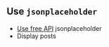 ## Use `jsonplaceholder`

 * [Use free API](https://jsonplaceholder.typicode.com/)
jsonplaceholder
 * Display posts
